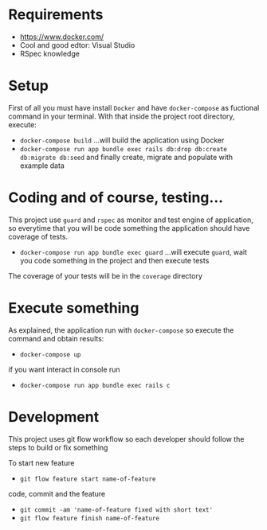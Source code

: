 # Requirements
- https://www.docker.com/ 
- Cool and good edtor: Visual Studio
- RSpec knowledge

# Setup

First of all you must have install `Docker` and have `docker-compose` as fuctional command in your terminal. With that inside the project root directory, execute:

- `docker-compose build`
...will build the application using Docker
- `docker-compose run app bundle exec rails db:drop db:create db:migrate db:seed`
and finally create, migrate and populate with example data

# Coding and of course, testing...

This project use `guard` and `rspec` as monitor and test engine of application, so everytime that you will be code something the application should have coverage of tests.

- `docker-compose run app bundle exec guard`
...will execute `guard`, wait you code something in the project and then execute tests

The coverage of your tests will be in the `coverage` directory

# Execute something

As explained, the application run with `docker-compose` so execute the command and obtain results:

- `docker-compose up`

if you want interact in console run
- `docker-compose run app bundle exec rails c`

# Development

This project uses git flow workflow so each developer should follow the steps to build or fix something

To start new feature
- `git flow feature start name-of-feature`

code, commit and the feature
- `git commit -am 'name-of-feature fixed with short text'`
- `git flow feature finish name-of-feature`